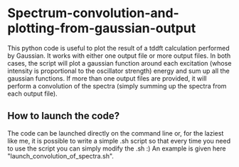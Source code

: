 # Spectrum-convolution-and-plotting-from-gaussian-output

This python code is useful to plot the result of a tddft calculation performed by Gaussian.
It works with either one output file or more output files. In both cases, the script will plot a gaussian function around each excitation (whose intensity is proportional to the oscillator strength) energy and sum up all the gaussian functions.
If more than one output files are provided, it will perform a convolution of the spectra (simply summing up the spectra from each output file).

## How to launch the code?

The code can be launched directly on the command line or, for the laziest like me, it is possible to write a simple .sh script so that every time you need to use the script you can simply modify the .sh :) An example is given here "launch_convolution_of_spectra.sh".

